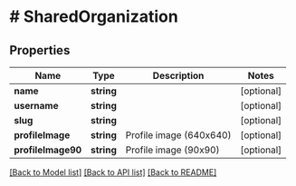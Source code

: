 # # SharedOrganization

## Properties

Name | Type | Description | Notes
------------ | ------------- | ------------- | -------------
**name** | **string** |  | [optional]
**username** | **string** |  | [optional]
**slug** | **string** |  | [optional]
**profileImage** | **string** | Profile image (640x640) | [optional]
**profileImage90** | **string** | Profile image (90x90) | [optional]

[[Back to Model list]](../../README.md#models) [[Back to API list]](../../README.md#endpoints) [[Back to README]](../../README.md)
